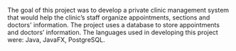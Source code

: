 The goal of this project was to develop a private clinic management system that would help the clinic’s
staff organize appointments, sections and doctors' information. The project uses a database to store appointments
and doctors’ information. The languages used in developing this project were: Java, JavaFX, PostgreSQL.
